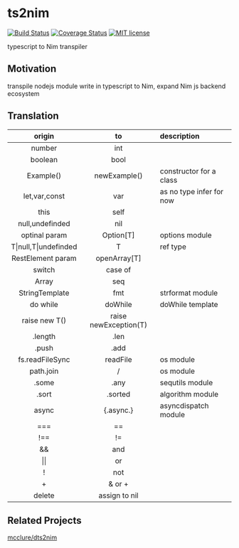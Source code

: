# ts2nim  
[![Build Status](https://travis-ci.org/bung87/ts2nim.svg?branch=master)](https://travis-ci.org/bung87/ts2nim.svg?branch=master)
[![Coverage Status](https://coveralls.io/repos/github/bung87/ts2nim/badge.svg?branch=master)](https://coveralls.io/github/bung87/ts2nim?branch=master)
[![MIT license](http://img.shields.io/badge/license-MIT-brightgreen.svg)](http://opensource.org/licenses/MIT)  

typescript to Nim transpiler  

## Motivation  

transpile nodejs module write in typescript to Nim, expand Nim js backend ecosystem  

## Translation  

| origin       | to     | description     |
| :-------------: | :----------: | :----------- |
| number   | int |  |
| boolean   | bool |  |
|  Example() | newExample()   | constructor for a class    |
| let,var,const   | var | as no type infer for now |
| this   | self |  |
| null,undefinded   | nil |  |
| optinal param   | Option[T] | options module |
| T\|null,T\|undefinded | T | ref type|
| RestElement param   | openArray[T] |  |
| switch   | case of |  |
| Array   | seq |  |
| StringTemplate   | fmt | strformat module |
| do while   | doWhile | doWhile template |
| raise new T()   | raise newException(T) |  |
| .length   | .len |  |
| .push   | .add |  |
| fs.readFileSync   | readFile | os module  |
| path.join   | / | os module |
| .some   | .any | sequtils module |
| .sort   | .sorted | algorithm module |
| async   | {.async.} | asyncdispatch module |
| ===   | == |  |
| !==   | != |  |
| &&   | and |  |
| \|\|   | or |  |
| !   | not |  |
| +   | & or + |  |
| delete   | assign to nil |  |


## Related Projects  

[mcclure/dts2nim](https://github.com/mcclure/dts2nim)  
